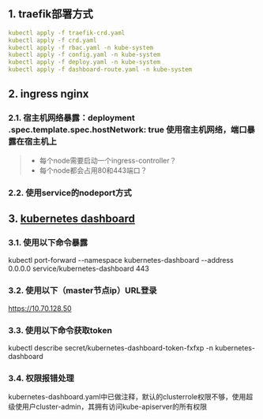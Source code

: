 ## 1. traefik部署方式

```yaml
kubectl apply -f traefik-crd.yaml
kubectl apply -f crd.yaml
kubectl apply -f rbac.yaml -n kube-system
kubectl apply -f config.yaml -n kube-system
kubectl apply -f deploy.yaml -n kube-system
kubectl apply -f dashboard-route.yaml -n kube-system
```

## 2. ingress nginx 
### 2.1. 宿主机网络暴露：deployment .spec.template.spec.hostNetwork: true 使用宿主机网络，端口暴露在宿主机上
> * 每个node需要启动一个ingress-controller？
> * 每个node都会占用80和443端口？
### 2.2. 使用service的nodeport方式

## 3. [kubernetes dashboard](https://github.com/kubernetes/dashboard)
### 3.1. 使用以下命令暴露
kubectl port-forward --namespace kubernetes-dashboard --address 0.0.0.0 service/kubernetes-dashboard 443

### 3.2. 使用以下（master节点ip）URL登录
https://10.70.128.50

### 3.3. 使用以下命令获取token
kubectl describe secret/kubernetes-dashboard-token-fxfxp -n kubernetes-dashboard

### 3.4. 权限报错处理
kubernetes-dashboard.yaml中已做注释，默认的clusterrole权限不够，使用超级使用户cluster-admin，其拥有访问kube-apiserver的所有权限
